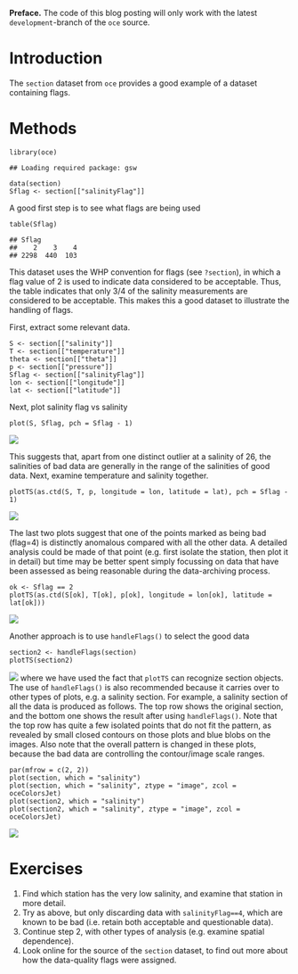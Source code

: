 **Preface.** The code of this blog posting will only work with the
latest `development`-branch of the `oce` source.

# Introduction

The `section` dataset from `oce` provides a good example of a dataset
containing flags.

# Methods

    library(oce)

    ## Loading required package: gsw

    data(section)
    Sflag <- section[["salinityFlag"]]

A good first step is to see what flags are being used

    table(Sflag)

    ## Sflag
    ##    2    3    4 
    ## 2298  440  103

This dataset uses the WHP convention for flags (see `?section`), in
which a flag value of 2 is used to indicate data considered to be
acceptable. Thus, the table indicates that only 3/4 of the salinity
measurements are considered to be acceptable. This makes this a good
dataset to illustrate the handling of flags.

First, extract some relevant data.

    S <- section[["salinity"]]
    T <- section[["temperature"]]
    theta <- section[["theta"]]
    p <- section[["pressure"]]
    Sflag <- section[["salinityFlag"]]
    lon <- section[["longitude"]]
    lat <- section[["latitude"]]

Next, plot salinity flag vs salinity

    plot(S, Sflag, pch = Sflag - 1)

![](/dek_blog/docs/assets/images/2016-04-10-flags_files/unnamed-chunk-4-1.png)

This suggests that, apart from one distinct outlier at a salinity of 26,
the salinities of bad data are generally in the range of the salinities
of good data. Next, examine temperature and salinity together.

    plotTS(as.ctd(S, T, p, longitude = lon, latitude = lat), pch = Sflag - 1)

![](/dek_blog/docs/assets/images/2016-04-10-flags_files/unnamed-chunk-5-1.png)

The last two plots suggest that one of the points marked as being bad
(flag=4) is distinctly anomalous compared with all the other data. A
detailed analysis could be made of that point (e.g. first isolate the
station, then plot it in detail) but time may be better spent simply
focussing on data that have been assessed as being reasonable during the
data-archiving process.

    ok <- Sflag == 2
    plotTS(as.ctd(S[ok], T[ok], p[ok], longitude = lon[ok], latitude = lat[ok]))

![](/dek_blog/docs/assets/images/2016-04-10-flags_files/unnamed-chunk-6-1.png)

Another approach is to use `handleFlags()` to select the good data

    section2 <- handleFlags(section)
    plotTS(section2)

![](/dek_blog/docs/assets/images/2016-04-10-flags_files/unnamed-chunk-7-1.png)
where we have used the fact that `plotTS` can recognize section objects.
The use of `handleFlags()` is also recommended because it carries over
to other types of plots, e.g. a salinity section. For example, a
salinity section of all the data is produced as follows. The top row
shows the original section, and the bottom one shows the result after
using `handleFlags()`. Note that the top row has quite a few isolated
points that do not fit the pattern, as revealed by small closed contours
on those plots and blue blobs on the images. Also note that the overall
pattern is changed in these plots, because the bad data are controlling
the contour/image scale ranges.

    par(mfrow = c(2, 2))
    plot(section, which = "salinity")
    plot(section, which = "salinity", ztype = "image", zcol = oceColorsJet)
    plot(section2, which = "salinity")
    plot(section2, which = "salinity", ztype = "image", zcol = oceColorsJet)

![](/dek_blog/docs/assets/images/2016-04-10-flags_files/unnamed-chunk-8-1.png)

# Exercises

1.  Find which station has the very low salinity, and examine that
    station in more detail.
2.  Try as above, but only discarding data with `salinityFlag==4`, which
    are known to be bad (i.e. retain both acceptable and questionable
    data).
3.  Continue step 2, with other types of analysis (e.g. examine spatial
    dependence).
4.  Look online for the source of the `section` dataset, to find out
    more about how the data-quality flags were assigned.
